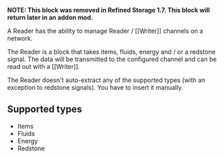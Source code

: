 **NOTE: This block was removed in Refined Storage 1.7. This block will return later in an addon mod.**

A Reader has the ability to manage Reader / [[Writer]] channels on a network.

The Reader is a block that takes items, fluids, energy and / or a redstone signal. The data will be transmitted to the configured channel and can be read out with a [[Writer]].

The Reader doesn't auto-extract any of the supported types (with an exception to redstone signals). You have to insert it manually.

## Supported types
- Items
- Fluids
- Energy
- Redstone